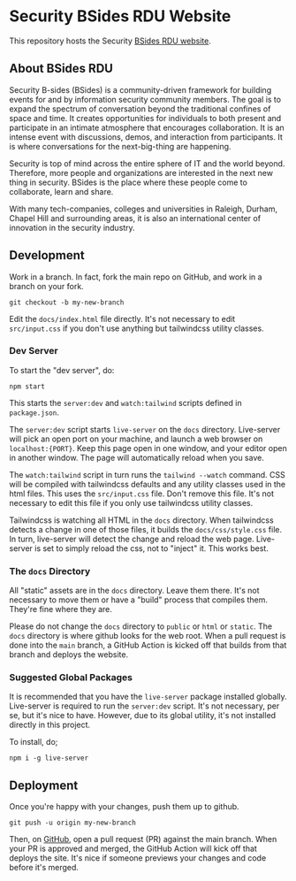 # Security BSides RDU Website
This repository hosts the Security [BSides RDU website](https://bsidesrdu.org).

## About BSides RDU

Security B-sides (BSides) is a community-driven framework for building events for and by information security community members.
The goal is to expand the spectrum of conversation beyond the traditional confines of space and time. It creates opportunities for individuals to both present and participate in an intimate atmosphere that encourages collaboration.
It is an intense event with discussions, demos, and interaction from participants. It is where conversations for the next-big-thing are happening.

Security is top of mind across the entire sphere of IT and the world beyond. Therefore, more people and organizations are interested in the next new thing in security. BSides is the place where these people come to collaborate, learn and share.

With many tech-companies, colleges and universities in Raleigh, Durham, Chapel Hill and surrounding areas, it is also an international center of innovation in the security industry.

## Development

Work in a branch. In fact, fork the main repo on GitHub, and work in a branch on your fork.

```shell
git checkout -b my-new-branch
```

Edit the `docs/index.html` file directly. It's not necessary to edit `src/input.css` if you don't use anything but tailwindcss utility classes.

### Dev Server

To start the "dev server", do:

```shell
npm start
```

This starts the `server:dev` and `watch:tailwind` scripts defined in `package.json`.

The `server:dev` script starts `live-server` on the `docs` directory. Live-server will pick an open port on your machine, and launch a web browser on `localhost:{PORT}`. Keep this page open in one window, and your editor open in another window. The page will automatically reload when you save.

The `watch:tailwind` script in turn runs the `tailwind --watch` command. CSS will be compiled with tailwindcss defaults and any utility classes used in the html files. This uses the `src/input.css` file. Don't remove this file. It's not necessary to edit this file if you only use tailwindcss utility classes.

Tailwindcss is watching all HTML in the `docs` directory. When tailwindcss detects a change in one of those files, it builds the `docs/css/style.css` file. In turn, live-server will detect the change and reload the web page. Live-server is set to simply reload the css, not to "inject" it. This works best.

### The `docs` Directory

All "static" assets are in the `docs` directory. Leave them there. It's not necessary to move them or have a "build" process that compiles them. They're fine where they are.

Please do not change the `docs` directory to `public` or `html` or `static`. The `docs` directory is where github looks for the web root. When a pull request is done into the `main` branch, a GitHub Action is kicked off that builds from that branch and deploys the website.



### Suggested Global Packages

It is recommended that you have the `live-server` package installed globally. Live-server is required to run the `server:dev` script. It's not necessary, per se, but it's nice to have. However, due to its global utility, it's not installed directly in this project.

To install, do;

```shell
npm i -g live-server
```

## Deployment

Once you're happy with your changes, push them up to github.

```shell
git push -u origin my-new-branch
```

Then, on [GitHub](https://github.com/BSidesRDU/website), open a pull request (PR) against the main branch. When your PR is approved and merged, the GitHub Action will kick off that deploys the site. It's nice if someone previews your changes and code before it's merged.
